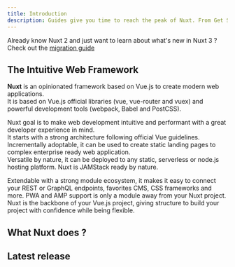 ```yaml
---
title: Introduction
description: Guides give you time to reach the peak of Nuxt. From Get Started to mastering the API References, guides will bring you to the top.
---
```


<alert type="next">

Already know Nuxt 2 and just want to learn about what's new in Nuxt 3 ? Check out the [migration guide](/docs/2.x/internals-glossary/context#redirect)

</alert>

## The Intuitive Web Framework

**Nuxt** is an opinionated framework based on Vue.js to create modern web applications.  
It is based on Vue.js official libraries (vue, vue-router and vuex) and powerful development tools (webpack, Babel and PostCSS).

Nuxt goal is to make web development intuitive and performant with a great developer experience in mind.  
It starts with a strong architecture following official Vue guidelines. Incrementally adoptable, it can be used to create static landing pages to complex enterprise ready web application.  
Versatile by nature, it can be deployed to any static, serverless or node.js hosting platform. Nuxt is JAMStack ready by nature.

<content-video-banner></content-video-banner>

Extendable with a strong module ecosystem, it makes it easy to connect your REST or GraphQL endpoints, favorites CMS, CSS frameworks and more. PWA and AMP support is only a module away from your Nuxt project.  
Nuxt is the backbone of your Vue.js project, giving structure to build your project with confidence while being flexible.

## What Nuxt does ?

<content-feature-cards></content-feature-cards>

## Latest release

<content-releases-intro></content-releases-intro>

